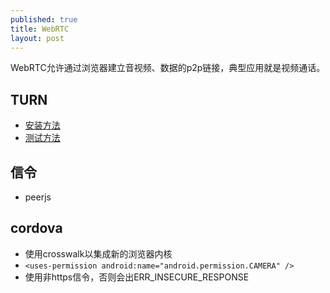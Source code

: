 ```yaml
---
published: true
title: WebRTC
layout: post
---
```


WebRTC允许通过浏览器建立音视频、数据的p2p链接，典型应用就是视频通话。


## TURN

* [安装方法](https://www.webrtc-experiment.com/docs/TURN-server-installation-guide.html)
* [测试方法](https://webrtc.github.io/samples/src/content/peerconnection/trickle-ice/)

## 信令

* peerjs

## cordova

* 使用crosswalk以集成新的浏览器内核
* `<uses-permission android:name="android.permission.CAMERA" />`
* 使用非https信令，否则会出ERR_INSECURE_RESPONSE